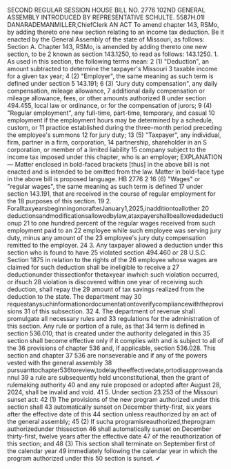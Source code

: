 SECOND REGULAR SESSION
HOUSE BILL NO. 2776
102ND GENERAL ASSEMBLY
INTRODUCED BY REPRESENTATIVE SCHULTE.
5587H.01I DANARADEMANMILLER,ChiefClerk
AN ACT
To amend chapter 143, RSMo, by adding thereto one new section relating to an income tax
deduction.
Be it enacted by the General Assembly of the state of Missouri, as follows:
Section A. Chapter 143, RSMo, is amended by adding thereto one new section, to be
2 known as section 143.1250, to read as follows:
143.1250. 1. As used in this section, the following terms mean:
2 (1) "Deduction", an amount subtracted to determine the taxpayer's Missouri
3 taxable income for a given tax year;
4 (2) "Employer", the same meaning as such term is defined under section
5 143.191;
6 (3) "Jury duty compensation", any daily compensation, mileage allowance,
7 additional daily compensation or mileage allowance, fees, or other amounts authorized
8 under section 494.455, local law or ordinance, or for the compensation of jurors;
9 (4) "Regular employment", any full-time, part-time, temporary, and casual
10 employment if the employment hours may be determined by a schedule, custom, or
11 practice established during the three-month period preceding the employee's summons
12 for jury duty;
13 (5) "Taxpayer", any individual, firm, partner in a firm, corporation,
14 partnership, shareholder in an S corporation, or member of a limited liability
15 company subject to the income tax imposed under this chapter, who is an employer;
EXPLANATION — Matter enclosed in bold-faced brackets [thus] in the above bill is not enacted and is
intended to be omitted from the law. Matter in bold-face type in the above bill is proposed language.
HB 2776 2
16 (6) "Wages" or "regular wages", the same meaning as such term is defined
17 under section 143.191, that are received in the course of regular employment for the
18 purposes of this section.
19 2. ForalltaxyearsbeginningonorafterJanuary1,2025,inadditiontoallother
20 deductionsandmodificationsallowedbylaw,ataxpayershallbeallowedadeductionup
21 to one hundred percent of the regular wages received from such employment paid to an
22 employee while such employee was serving jury duty, minus any amount of the
23 employee's jury duty compensation remitted to the employer.
24 3. Any taxpayer allowed a deduction under this section who is found to have
25 violated section 494.460 or 28 U.S.C. Section 1875 in relation to the rights of the
26 employee whose wages are claimed for such deduction shall be ineligible to receive a
27 deductionunder thissectionfor thetaxyear inwhich such violation occurred, or ifsuch
28 violation is discovered within one year of receiving such deduction, shall repay the
29 amount of tax savings realized from the deduction to the state. The department may
30 requestanysuchinformationordocumentationtoverifycompliancewiththeprovisions
31 of this subsection.
32 4. The department of revenue shall promulgate all necessary rules and
33 regulations for the administration of this section. Any rule or portion of a rule, as that
34 term is defined in section 536.010, that is created under the authority delegated in this
35 section shall become effective only if it complies with and is subject to all of the
36 provisions of chapter 536 and, if applicable, section 536.028. This section and chapter
37 536 are nonseverable and if any of the powers vested with the general assembly
38 pursuanttochapter536toreview,todelaytheeffectivedate,ortodisapproveandannul
39 a rule are subsequently held unconstitutional, then the grant of rulemaking authority
40 and any rule proposed or adopted after August 28, 2024, shall be invalid and void.
41 5. Under section 23.253 of the Missouri sunset act:
42 (1) The provisions of the new program authorized under this section shall
43 automatically sunset on December thirty-first, six years after the effective date of this
44 section unless reauthorized by an act of the general assembly;
45 (2) If sucha programisreauthorized,theprogram authorizedunder thissection
46 shall automatically sunset on December thirty-first, twelve years after the effective date
47 of the reauthorization of this section; and
48 (3) This section shall terminate on September first of the calendar year
49 immediately following the calendar year in which the program authorized under this
50 section is sunset.
✔